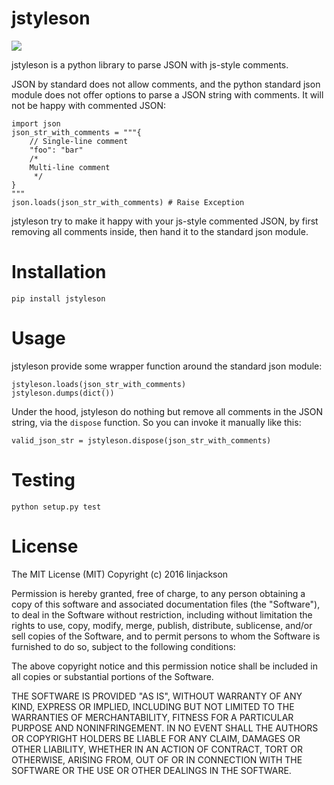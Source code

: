 # jstyleson

![](https://travis-ci.org/linjackson78/jstyleson.svg?branch=master)

jstyleson is a python library to parse JSON with js-style comments.

JSON by standard does not allow comments, and the python standard json module does not offer options to parse a JSON string with comments. It will not be happy with commented JSON:
    
    import json
    json_str_with_comments = """{
        // Single-line comment
        "foo": "bar"
        /*
        Multi-line comment
         */
    }
    """
    json.loads(json_str_with_comments) # Raise Exception

jstyleson try to make it happy with your js-style commented JSON, by first removing all comments inside, then hand it to the standard json module.

# Installation

`pip install jstyleson`

# Usage

jstyleson provide some wrapper function around the standard json module:

    jstyleson.loads(json_str_with_comments)
    jstyleson.dumps(dict())

Under the hood, jstyleson do nothing but remove all comments in the JSON string, via the `dispose` function. So you can invoke it manually like this:

`valid_json_str = jstyleson.dispose(json_str_with_comments)`

# Testing

`python setup.py test`

# License

The MIT License (MIT)
Copyright (c) 2016 linjackson

Permission is hereby granted, free of charge, to any person obtaining a copy of this software and associated documentation files (the "Software"), to deal in the Software without restriction, including without limitation the rights to use, copy, modify, merge, publish, distribute, sublicense, and/or sell copies of the Software, and to permit persons to whom the Software is furnished to do so, subject to the following conditions:

The above copyright notice and this permission notice shall be included in all copies or substantial portions of the Software.

THE SOFTWARE IS PROVIDED "AS IS", WITHOUT WARRANTY OF ANY KIND, EXPRESS OR IMPLIED, INCLUDING BUT NOT LIMITED TO THE WARRANTIES OF MERCHANTABILITY, FITNESS FOR A PARTICULAR PURPOSE AND NONINFRINGEMENT. IN NO EVENT SHALL THE AUTHORS OR COPYRIGHT HOLDERS BE LIABLE FOR ANY CLAIM, DAMAGES OR OTHER LIABILITY, WHETHER IN AN ACTION OF CONTRACT, TORT OR OTHERWISE, ARISING FROM, OUT OF OR IN CONNECTION WITH THE SOFTWARE OR THE USE OR OTHER DEALINGS IN THE SOFTWARE.